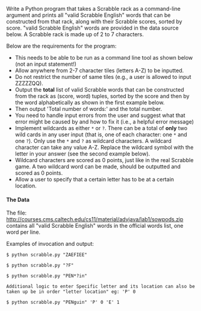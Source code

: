 Write a Python program that takes a Scrabble rack as a command-line argument and prints all "valid Scrabble English" words that can be constructed from that rack, along with their Scrabble scores, sorted by score. "valid Scrabble English" words are provided in the data source below. A Scrabble rack is made up of 2 to 7 characters.

Below are the requirements for the program:
- This needs to be able to be run as a command line tool as shown below (not an input statement!)
- Allow anywhere from 2-7 character tiles (letters A-Z) to be inputted. 
- Do not restrict the number of same tiles (e.g., a user is allowed to input ZZZZZQQ).
- Output the **total** list of valid Scrabble words that can be constructed from the rack as (score, word) tuples, sorted by the score and then by the word alphabetically as shown in the first example below.
- Then output 'Total number of words:' and the total number.
- You need to handle input errors from the user and suggest what that error might be caused by and how to fix it (i.e., a helpful error message)
- Implement wildcards as either `*` or `?`. There can be a total of **only** two wild cards in any user input (that is, one of each character: one `*` and one `?`). Only use the `*` and `?` as wildcard characters. A wildcard character can take any value A-Z. Replace the wildcard symbol with the letter in your answer (see the second example below). 
- Wildcard characters are scored as 0 points, just like in the real Scrabble game. A two wildcard word can be made, should be outputted and scored as 0 points.
- Allow a user to specify that a certain letter has to be at a certain location.

#### The Data
The file: http://courses.cms.caltech.edu/cs11/material/advjava/lab1/sowpods.zip contains all "valid Scrabble English" words in the official words list, one word per line.

Examples of invocation and output:
```
$ python scrabble.py "ZAEFIEE"

$ python scrabble.py "?F"

$ python scrabble.py "PEN*?in"

Additional logic to enter Specific letter and its location can also be taken up be in order "letter location" eg: 'P' 0

$ python scrabble.py "PENguin" 'P' 0 'E' 1
